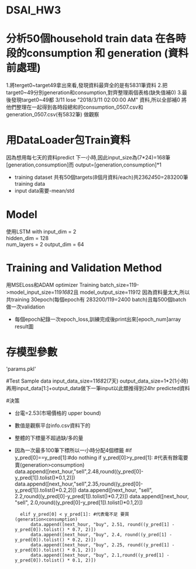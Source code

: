 # DSAI_HW3
# 分析50個household train data 在各時段的consumption 和 generation (資料前處理)
1.將terget0~target49拿出來看,發現資料最齊全的是有5831筆資料
2.把target0~49分別generation和consumption,對齊整理兩個表格(缺失值補0)
3.最後發現target0~49都 3/11 lose "2018/3/11  02:00:00 AM" 資料,所以全部補0
將他們整理在一起得到各時段總和的consumption_0507.csv和generation_0507.csv(有5832筆) 做觀察

# 用DataLoader包Train資料
因為想用每七天的資料predict 下一小時,因此input_size為(7*24)=168筆[generation,consumption]而 output=[generation,consumption]*1
* training dataset 共有50個targets(8個月資料/each)共236*24*50=283200筆training data
* input data需要-mean/std

# Model
使用LSTM with input_dim = 2  
              hidden_dim = 128  
              num_layers = 2 
              output_dim = 64
 
# Training and Validation Method
用MSELoss和ADAM optimizer Training
batch_size=119->model_input_size=119*168*2且 model_output_size=119*1*2
因為資料量太大,所以共training 30epoch(每個epoch有 283200/119=2400 batch)且每500個batch做一次validation
* 每個epoch紀錄一次epoch_loss,訓練完成後print出來[epoch_num]array
result圖

# 存模型參數
'params.pkl'

#Test Sample data
input_data_size=1*168*2(7天)
output_data_size=1*2(1小時)
再用input_data[1:]+output_data做下一筆input以此類推得到24hr predicted資料

#決策
* 台電=2.53(市場價格的 upper bound)
* 數值是觀察平台info.csv資料下的
* 整體的下標量不超過缺/多的量
* 因為一次最多100筆下標所以一小時分配4個標籤
        #if y_pred[0]==y_pred[1]:#do nothing
        if y_pred[0]>y_pred[1]: #代表有餘電要賣(generation>consumption)
            data.append([next_hour,"sell",2.48,round((y_pred[0]-y_pred[1]).tolist()*0.1,2)])
            data.append([next_hour,"sell",2.35,round((y_pred[0]-y_pred[1]).tolist()*0.2,2)])
            data.append([next_hour, "sell", 2.2,round((y_pred[0]-y_pred[1]).tolist()*0.7,2)])
            data.append([next_hour, "sell", 2.0,round((y_pred[0]-y_pred[1]).tolist()*0.1,2)])

        elif y_pred[0] < y_pred[1]: #代表電不足 要買(generation<consumption)
            data.append([next_hour, "buy", 2.51, round((y_pred[1] - y_pred[0]).tolist() * 0.7, 2)])
            data.append([next_hour, "buy", 2.4, round((y_pred[1] - y_pred[0]).tolist() * 0.2, 2)])
            data.append([next_hour, "buy", 2.25, round((y_pred[1] - y_pred[0]).tolist() * 0.1, 2)])
            data.append([next_hour, "buy", 2.1,round((y_pred[1] - y_pred[0]).tolist() * 0.1, 2)])
      
